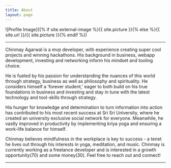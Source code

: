 ```yaml
---
title: About
layout: page
---
```

![Profile Image]({% if site.external-image %}{{ site.picture }}{% else %}{{ site.url }}/{{ site.picture }}{% endif %})

---
<p>Chinmay Agarwal is a mvp developer, with experience creating super cool projects and winning hackathons. His background in business, webapp development, investing and networking inform his mindset and tooling choice.</p>

<p>He is fueled by his passion for understanding the nuances of this world through strategy, business as well as philosophy and spirituality. He considers himself a ‘forever student,’ eager to both build on his true foundations in business and investing and stay in tune with the latest technology and tool-skills through strategy.</p>

<p>His hunger for knowledge and determination to turn information into action has contributed to his most recent success at Sri Sri University, where he created an university exclusive social network for everyone. Meanwhile, he vastly improved in productivity by implementing kriya yoga and ensuring a work-life balance for himself.</p>

<p>Chinmay believes mindfulness in the workplace is key to success - a tenet he lives out through his interests in yoga, meditation, and music. Chinmay is currently working as a freelance developer and is interested in a growth opportunity(70) and some money(30). Feel free to reach out and connect!</p>

---
